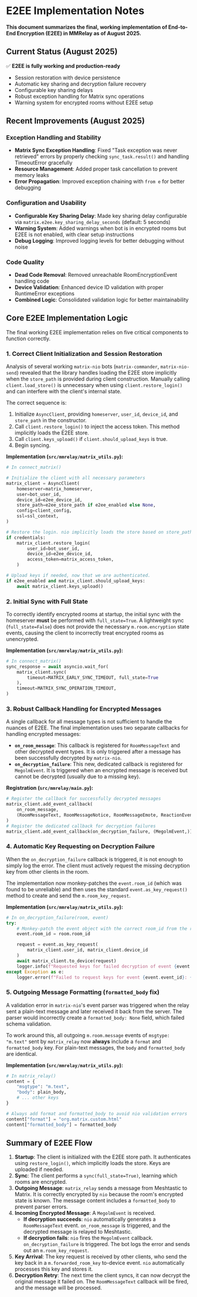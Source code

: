 # E2EE Implementation Notes

**This document summarizes the final, working implementation of End-to-End Encryption (E2EE) in MMRelay as of August 2025.**

## Current Status (August 2025)

✅ **E2EE is fully working and production-ready**
- Session restoration with device persistence
- Automatic key sharing and decryption failure recovery
- Configurable key sharing delays
- Robust exception handling for Matrix sync operations
- Warning system for encrypted rooms without E2EE setup

## Recent Improvements (August 2025)

### Exception Handling and Stability
- **Matrix Sync Exception Handling**: Fixed "Task exception was never retrieved" errors by properly checking `sync_task.result()` and handling TimeoutError gracefully
- **Resource Management**: Added proper task cancellation to prevent memory leaks
- **Error Propagation**: Improved exception chaining with `from e` for better debugging

### Configuration and Usability
- **Configurable Key Sharing Delay**: Made key sharing delay configurable via `matrix.e2ee.key_sharing_delay_seconds` (default: 5 seconds)
- **Warning System**: Added warnings when bot is in encrypted rooms but E2EE is not enabled, with clear setup instructions
- **Debug Logging**: Improved logging levels for better debugging without noise

### Code Quality
- **Dead Code Removal**: Removed unreachable RoomEncryptionEvent handling code
- **Device Validation**: Enhanced device ID validation with proper RuntimeError exceptions
- **Combined Logic**: Consolidated validation logic for better maintainability

## Core E2EE Implementation Logic

The final working E2EE implementation relies on five critical components to function correctly.

### 1. Correct Client Initialization and Session Restoration

Analysis of several working `matrix-nio` bots (`matrix-commander`, `matrix-nio-send`) revealed that the library handles loading the E2EE store implicitly when the `store_path` is provided during client construction. Manually calling `client.load_store()` is unnecessary when using `client.restore_login()` and can interfere with the client's internal state.

The correct sequence is:

1. Initialize `AsyncClient`, providing `homeserver`, `user_id`, `device_id`, and `store_path` in the constructor.
2. Call `client.restore_login()` to inject the access token. This method implicitly loads the E2EE store.
3. Call `client.keys_upload()` if `client.should_upload_keys` is true.
4. Begin syncing.

**Implementation (`src/mmrelay/matrix_utils.py`):**

```python
# In connect_matrix()

# Initialize the client with all necessary parameters
matrix_client = AsyncClient(
    homeserver=matrix_homeserver,
    user=bot_user_id,
    device_id=e2ee_device_id,
    store_path=e2ee_store_path if e2ee_enabled else None,
    config=client_config,
    ssl=ssl_context,
)

# Restore the login. nio implicitly loads the store based on store_path.
if credentials:
    matrix_client.restore_login(
        user_id=bot_user_id,
        device_id=e2ee_device_id,
        access_token=matrix_access_token,
    )

# Upload keys if needed, now that we are authenticated.
if e2ee_enabled and matrix_client.should_upload_keys:
    await matrix_client.keys_upload()
```

### 2. Initial Sync with Full State

To correctly identify encrypted rooms at startup, the initial sync with the homeserver **must** be performed with `full_state=True`. A lightweight sync (`full_state=False`) does not provide the necessary `m.room.encryption` state events, causing the client to incorrectly treat encrypted rooms as unencrypted.

**Implementation (`src/mmrelay/matrix_utils.py`):**

```python
# In connect_matrix()
sync_response = await asyncio.wait_for(
    matrix_client.sync(
        timeout=MATRIX_EARLY_SYNC_TIMEOUT, full_state=True
    ),
    timeout=MATRIX_SYNC_OPERATION_TIMEOUT,
)
```

### 3. Robust Callback Handling for Encrypted Messages

A single callback for all message types is not sufficient to handle the nuances of E2EE. The final implementation uses two separate callbacks for handling encrypted messages:

- **`on_room_message`**: This callback is registered for `RoomMessageText` and other decrypted event types. It is only triggered after a message has been successfully decrypted by `matrix-nio`.
- **`on_decryption_failure`**: This new, dedicated callback is registered for `MegolmEvent`. It is triggered when an encrypted message is received but cannot be decrypted (usually due to a missing key).

**Registration (`src/mmrelay/main.py`):**

```python
# Register the callback for successfully decrypted messages
matrix_client.add_event_callback(
    on_room_message,
    (RoomMessageText, RoomMessageNotice, RoomMessageEmote, ReactionEvent),
)
# Register the dedicated callback for decryption failures
matrix_client.add_event_callback(on_decryption_failure, (MegolmEvent,))
```

### 4. Automatic Key Requesting on Decryption Failure

When the `on_decryption_failure` callback is triggered, it is not enough to simply log the error. The client must actively request the missing decryption key from other clients in the room.

The implementation now monkey-patches the `event.room_id` (which was found to be unreliable) and then uses the standard `event.as_key_request()` method to create and send the `m.room_key_request`.

**Implementation (`src/mmrelay/matrix_utils.py`):**

```python
# In on_decryption_failure(room, event)
try:
    # Monkey-patch the event object with the correct room_id from the room object
    event.room_id = room.room_id

    request = event.as_key_request(
        matrix_client.user_id, matrix_client.device_id
    )
    await matrix_client.to_device(request)
    logger.info(f"Requested keys for failed decryption of event {event.event_id}")
except Exception as e:
    logger.error(f"Failed to request keys for event {event.event_id}: {e}")
```

### 5. Outgoing Message Formatting (`formatted_body` fix)

A validation error in `matrix-nio`'s event parser was triggered when the relay sent a plain-text message and later received it back from the server. The parser would incorrectly create a `formatted_body: None` field, which failed schema validation.

To work around this, all outgoing `m.room.message` events of `msgtype: "m.text"` sent by `matrix_relay` now **always** include a `format` and `formatted_body` key. For plain-text messages, the `body` and `formatted_body` are identical.

**Implementation (`src/mmrelay/matrix_utils.py`):**

```python
# In matrix_relay()
content = {
    "msgtype": "m.text",
    "body": plain_body,
    # ... other keys
}

# Always add format and formatted_body to avoid nio validation errors
content["format"] = "org.matrix.custom.html"
content["formatted_body"] = formatted_body
```

## Summary of E2EE Flow

1.  **Startup**: The client is initialized with the E2EE store path. It authenticates using `restore_login()`, which implicitly loads the store. Keys are uploaded if needed.
2.  **Sync**: The client performs a `sync(full_state=True)`, learning which rooms are encrypted.
3.  **Outgoing Message**: `matrix_relay` sends a message from Meshtastic to Matrix. It is correctly encrypted by `nio` because the room's encrypted state is known. The message content includes a `formatted_body` to prevent parser errors.
4.  **Incoming Encrypted Message**: A `MegolmEvent` is received.
    - **If decryption succeeds**: `nio` automatically generates a `RoomMessageText` event. `on_room_message` is triggered, and the decrypted message is relayed to Meshtastic.
    - **If decryption fails**: `nio` fires the `MegolmEvent` callback. `on_decryption_failure` is triggered. The bot logs the error and sends out an `m.room_key_request`.
5.  **Key Arrival**: The key request is received by other clients, who send the key back in a `m.forwarded_room_key` to-device event. `nio` automatically processes this key and stores it.
6.  **Decryption Retry**: The next time the client syncs, it can now decrypt the original message it failed on. The `RoomMessageText` callback will be fired, and the message will be processed.
